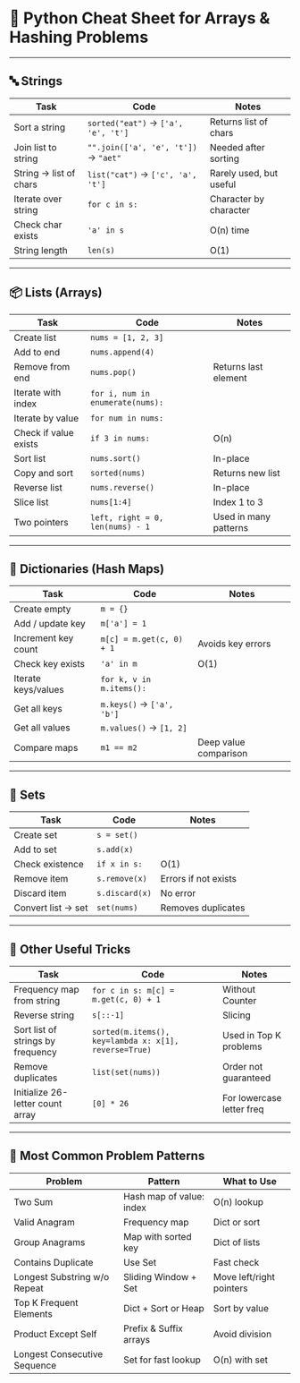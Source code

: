 # 🧠 Python Cheat Sheet for Arrays & Hashing Problems

---

## 🔤 Strings

| Task                   | Code                                 | Notes                   |
| ---------------------- | ------------------------------------ | ----------------------- |
| Sort a string          | `sorted("eat")` → `['a', 'e', 't']`  | Returns list of chars   |
| Join list to string    | `"".join(['a', 'e', 't'])` → `"aet"` | Needed after sorting    |
| String → list of chars | `list("cat")` → `['c', 'a', 't']`    | Rarely used, but useful |
| Iterate over string    | `for c in s:`                        | Character by character  |
| Check char exists      | `'a' in s`                           | O(n) time               |
| String length          | `len(s)`                             | O(1)                    |

---

## 📦 Lists (Arrays)

| Task                  | Code                             | Notes                 |
| --------------------- | -------------------------------- | --------------------- |
| Create list           | `nums = [1, 2, 3]`               |                       |
| Add to end            | `nums.append(4)`                 |                       |
| Remove from end       | `nums.pop()`                     | Returns last element  |
| Iterate with index    | `for i, num in enumerate(nums):` |                       |
| Iterate by value      | `for num in nums:`               |                       |
| Check if value exists | `if 3 in nums:`                  | O(n)                  |
| Sort list             | `nums.sort()`                    | In-place              |
| Copy and sort         | `sorted(nums)`                   | Returns new list      |
| Reverse list          | `nums.reverse()`                 | In-place              |
| Slice list            | `nums[1:4]`                      | Index 1 to 3          |
| Two pointers          | `left, right = 0, len(nums) - 1` | Used in many patterns |

---

## 🧮 Dictionaries (Hash Maps)

| Task                | Code                      | Notes                 |
| ------------------- | ------------------------- | --------------------- |
| Create empty        | `m = {}`                  |                       |
| Add / update key    | `m['a'] = 1`              |                       |
| Increment key count | `m[c] = m.get(c, 0) + 1`  | Avoids key errors     |
| Check key exists    | `'a' in m`                | O(1)                  |
| Iterate keys/values | `for k, v in m.items():`  |                       |
| Get all keys        | `m.keys()` → `['a', 'b']` |                       |
| Get all values      | `m.values()` → `[1, 2]`   |                       |
| Compare maps        | `m1 == m2`                | Deep value comparison |

---

## 🧩 Sets

| Task               | Code           | Notes                |
| ------------------ | -------------- | -------------------- |
| Create set         | `s = set()`    |                      |
| Add to set         | `s.add(x)`     |                      |
| Check existence    | `if x in s:`   | O(1)                 |
| Remove item        | `s.remove(x)`  | Errors if not exists |
| Discard item       | `s.discard(x)` | No error             |
| Convert list → set | `set(nums)`    | Removes duplicates   |

---

## 🧰 Other Useful Tricks

| Task                              | Code                                                  | Notes                     |
| --------------------------------- | ----------------------------------------------------- | ------------------------- |
| Frequency map from string         | `for c in s: m[c] = m.get(c, 0) + 1`                  | Without Counter           |
| Reverse string                    | `s[::-1]`                                             | Slicing                   |
| Sort list of strings by frequency | `sorted(m.items(), key=lambda x: x[1], reverse=True)` | Used in Top K problems    |
| Remove duplicates                 | `list(set(nums))`                                     | Order not guaranteed      |
| Initialize 26-letter count array  | `[0] * 26`                                            | For lowercase letter freq |

---

## 🧩 Most Common Problem Patterns

| Problem                      | Pattern                  | What to Use              |
| ---------------------------- | ------------------------ | ------------------------ |
| Two Sum                      | Hash map of value: index | O(n) lookup              |
| Valid Anagram                | Frequency map            | Dict or sort             |
| Group Anagrams               | Map with sorted key      | Dict of lists            |
| Contains Duplicate           | Use Set                  | Fast check               |
| Longest Substring w/o Repeat | Sliding Window + Set     | Move left/right pointers |
| Top K Frequent Elements      | Dict + Sort or Heap      | Sort by value            |
| Product Except Self          | Prefix & Suffix arrays   | Avoid division           |
| Longest Consecutive Sequence | Set for fast lookup      | O(n) with set            |
